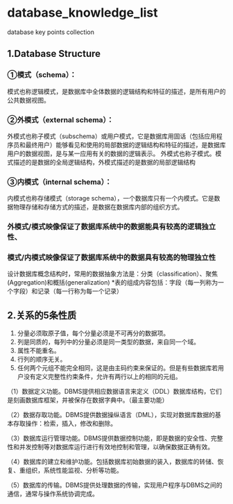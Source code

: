 # database_knowledge_list
database key points collection

## 1.Database Structure
### ①模式（schema）：

模式也称逻辑模式，是数据库中全体数据的逻辑结构和特征的描述，是所有用户的公共数据视图。
### ②外模式（external schema）：

外模式也称子模式（subschema）或用户模式，它是数据库用固话（包括应用程序员和最终用户）能够看见和使用的局部数据的逻辑结构和特征的描述，是数据库用户的数据视图，是与某一应用有关的数据的逻辑表示。
外模式也称子模式。模式描述的是数据的全局逻辑结构，外模式描述的是数据的局部逻辑结构
### ③内模式（internal schema）：

内模式也称存储模式（storage schema），一个数据库只有一个内模式。它是数据物理存储和存储方式的描述，是数据在数据库内部的组织方式。
### 外模式/模式映像保证了数据库系统中的数据能具有较高的逻辑独立性、
### 模式/内模式映像保证了数据库系统中的数据具有较高的物理独立性

设计数据库概念结构时，常用的数据抽象方法是：分类（classification）、聚焦(Aggregation)和概括(generalization)
*表的组成内容包括：字段（每一列称为一个字段）和记录（每一行称为每一个记录）

## 2.关系的5条性质

1. 分量必须取原子值，每个分量必须是不可再分的数据项。
2. 列是同质的，每列中的分量必须是同一类型的数据，来自同一个域。
3. 属性不能重名。
4. 行列的顺序无关。
5. 任何两个元组不能完全相同，这是由主码约束来保证的。但是有些数据库若用户没有定义完整性约束条件，允许有两行以上的相同的元组。

（1）数据定义功能。DBMS提供相应数据语言来定义（DDL）数据库结构，它们是刻画数据库框架，并被保存在数据字典中。（最主要功能）

（2）数据存取功能。DBMS提供数据操纵语言（DML），实现对数据库数据的基本存取操作：检索，插入，修改和删除。

（3）数据库运行管理功能。DBMS提供数据控制功能，即是数据的安全性、完整性和并发控制等对数据库运行进行有效地控制和管理，以确保数据正确有效。

（4）数据库的建立和维护功能。包括数据库初始数据的装入，数据库的转储、恢复、重组织，系统性能监视、分析等功能。

（5）数据库的传输。DBMS提供处理数据的传输，实现用户程序与DBMS之间的通信，通常与操作系统协调完成。
